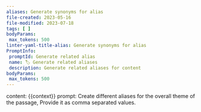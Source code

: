 ```yaml
---
aliases: Generate synonyms for alias
file-created: 2023-05-16
file-modified: 2023-07-18
tags: [ ]
bodyParams:
 max_tokens: 500
linter-yaml-title-alias: Generate synonyms for alias
PromptInfo:
 promptId: Generate related alias
 name: 🏷️ Generate related aliases
 description: Generate related aliases for content
bodyParams:
 max_tokens: 500
---
```

content: 
{{context}}
prompt:
Create different aliases for the overall theme of the passage, Provide it as comma separated values.
